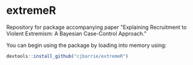 # extremeR

Repository for package accompanying paper "Explaining Recruitment to Violent Extremism: A Bayesian Case-Control Approach."

You can begin using the package by loading into memory using:

```r
devtools::install_github("cjbarrie/extremeR")
```

